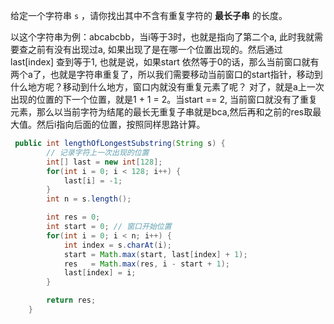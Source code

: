 给定一个字符串 `s` ，请你找出其中不含有重复字符的 **最长子串** 的长度。



以这个字符串为例：abcabcbb，当i等于3时，也就是指向了第二个a, 此时我就需要查之前有没有出现过a, 如果出现了是在哪一个位置出现的。然后通过last[index] 查到等于1, 也就是说，如果start 依然等于0的话，那么当前窗口就有两个a了，也就是字符串重复了，所以我们需要移动当前窗口的start指针，移动到什么地方呢？移动到什么地方，窗口内就没有重复元素了呢？ 对了，就是a上一次出现的位置的下一个位置，就是1 + 1 = 2。当start == 2, 当前窗口就没有了重复元素，那么以当前字符为结尾的最长无重复子串就是bca,然后再和之前的res取最大值。然后i指向后面的位置，按照同样思路计算。

```java
 public int lengthOfLongestSubstring(String s) {
        // 记录字符上一次出现的位置
        int[] last = new int[128];
        for(int i = 0; i < 128; i++) {
            last[i] = -1;
        }
        int n = s.length();

        int res = 0;
        int start = 0; // 窗口开始位置
        for(int i = 0; i < n; i++) {
            int index = s.charAt(i);
            start = Math.max(start, last[index] + 1);
            res   = Math.max(res, i - start + 1);
            last[index] = i;
        }

        return res;
    }
```



